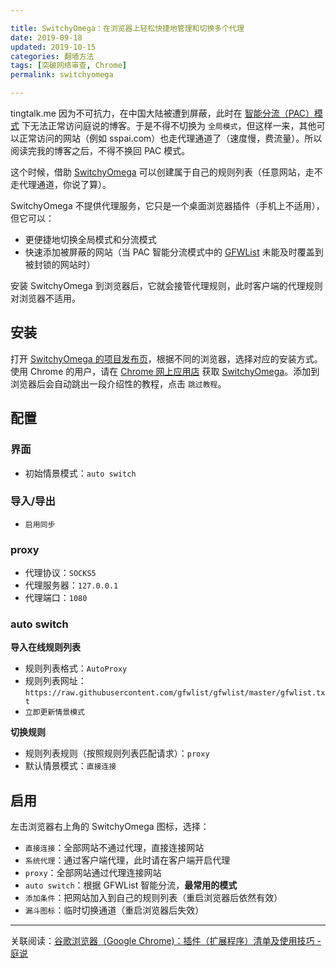 ```yaml
---

title: SwitchyOmega：在浏览器上轻松快捷地管理和切换多个代理
date: 2019-09-18
updated: 2019-10-15  
categories: 翻墙方法   
tags: [突破网络审查, Chrome] 
permalink: switchyomega  

---
```


tingtalk.me 因为不可抗力，在中国大陆被遭到屏蔽，此时在 [智能分流（PAC）模式](https://github.com/gfwlist/gfwlist) 下无法正常访问庭说的博客。于是不得不切换为 `全局模式`，但这样一来，其他可以正常访问的网站（例如 sspai.com）也走代理通道了（速度慢，费流量）。所以阅读完我的博客之后，不得不换回 PAC 模式。

这个时候，借助 [SwitchyOmega](https://github.com/FelisCatus/SwitchyOmega/) 可以创建属于自己的规则列表（任意网站，走不走代理通道，你说了算）。

<!-- more -->


SwitchyOmega 不提供代理服务，它只是一个桌面浏览器插件（手机上不适用），但它可以：
- 更便捷地切换全局模式和分流模式
- 快速添加被屏蔽的网站（当 PAC 智能分流模式中的 [GFWList](https://github.com/gfwlist/gfwlist) 未能及时覆盖到被封锁的网站时）



安装 SwitchyOmega 到浏览器后，它就会接管代理规则，此时客户端的代理规则对浏览器不适用。




## 安装

打开 [SwitchyOmega 的项目发布页](https://github.com/FelisCatus/SwitchyOmega/releases)，根据不同的浏览器，选择对应的安装方式。使用 Chrome 的用户，请在 [Chrome 网上应用店](https://chrome.google.com/webstore/detail/proxy-switchyomega/padekgcemlokbadohgkifijomclgjgif?hl=zh-CN) 获取 [SwitchyOmega](https://chrome.google.com/webstore/detail/proxy-switchyomega/padekgcemlokbadohgkifijomclgjgif?hl=zh-CN)。添加到浏览器后会自动跳出一段介绍性的教程，点击 `跳过教程`。



## 配置

### 界面

- 初始情景模式：`auto switch`


### 导入/导出

- `启用同步`

### proxy

- 代理协议：`SOCKS5`
- 代理服务器：`127.0.0.1`
- 代理端口：`1080`

### auto switch

**导入在线规则列表**
- 规则列表格式：`AutoProxy`
- 规则列表网址：`https://raw.githubusercontent.com/gfwlist/gfwlist/master/gfwlist.txt`
- `立即更新情景模式`

**切换规则**
- 规则列表规则（按照规则列表匹配请求）：`proxy`
- 默认情景模式：`直接连接`


## 启用

左击浏览器右上角的 SwitchyOmega 图标，选择：
- `直接连接`：全部网站不通过代理，直接连接网站
- `系统代理`：通过客户端代理，此时请在客户端开启代理
- `proxy`：全部网站通过代理连接网站
- `auto switch`：根据 GFWList 智能分流，**最常用的模式**
- `添加条件`：把网站加入到自己的规则列表（重启浏览器后依然有效）
- `漏斗图标`：临时切换通道（重启浏览器后失效）



---

关联阅读：[谷歌浏览器（Google Chrome)：插件（扩展程序）清单及使用技巧 - 庭说](https://tingtalk.me/chrome/)